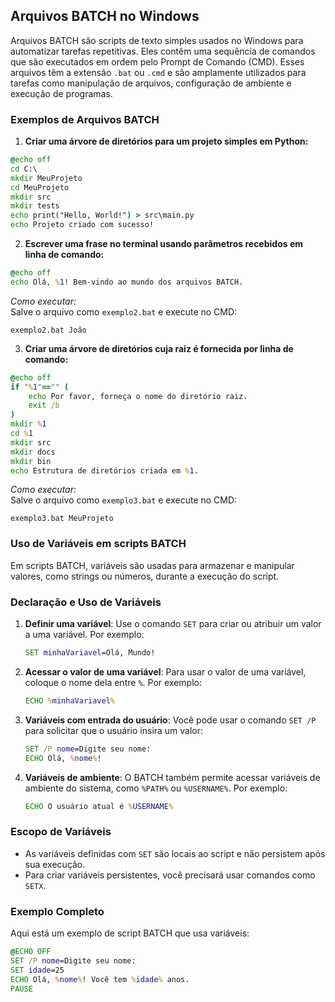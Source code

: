 ## Arquivos BATCH no Windows

Arquivos BATCH são scripts de texto simples usados no Windows para automatizar tarefas repetitivas. Eles contêm uma sequência de comandos que são executados em ordem pelo Prompt de Comando (CMD). Esses arquivos têm a extensão `.bat` ou `.cmd` e são amplamente utilizados para tarefas como manipulação de arquivos, configuração de ambiente e execução de programas.

### Exemplos de Arquivos BATCH

1. **Criar uma árvore de diretórios para um projeto simples em Python:**

```cmd
@echo off
cd C:\
mkdir MeuProjeto
cd MeuProjeto
mkdir src
mkdir tests
echo print("Hello, World!") > src\main.py
echo Projeto criado com sucesso!
```

2. **Escrever uma frase no terminal usando parâmetros recebidos em linha de comando:**

```cmd
@echo off
echo Olá, %1! Bem-vindo ao mundo dos arquivos BATCH.
```

*Como executar:*  
Salve o arquivo como `exemplo2.bat` e execute no CMD:  
```
exemplo2.bat João
```

3. **Criar uma árvore de diretórios cuja raiz é fornecida por linha de comando:**

```cmd
@echo off
if "%1"=="" (
    echo Por favor, forneça o nome do diretório raiz.
    exit /b
)
mkdir %1
cd %1
mkdir src
mkdir docs
mkdir bin
echo Estrutura de diretórios criada em %1.
```

*Como executar:*  
Salve o arquivo como `exemplo3.bat` e execute no CMD:  
```
exemplo3.bat MeuProjeto
```


### Uso de Variáveis em scripts BATCH
Em scripts BATCH, variáveis são usadas para armazenar e manipular valores, como strings ou números, durante a execução do script.

### Declaração e Uso de Variáveis

1. **Definir uma variável**:
   Use o comando `SET` para criar ou atribuir um valor a uma variável. Por exemplo:
   ```cmd
   SET minhaVariavel=Olá, Mundo!
   ```

2. **Acessar o valor de uma variável**:
   Para usar o valor de uma variável, coloque o nome dela entre `%`. Por exemplo:
   ```cmd
   ECHO %minhaVariavel%
   ```

3. **Variáveis com entrada do usuário**:
   Você pode usar o comando `SET /P` para solicitar que o usuário insira um valor:
   ```cmd
   SET /P nome=Digite seu nome: 
   ECHO Olá, %nome%!
   ```

4. **Variáveis de ambiente**:
   O BATCH também permite acessar variáveis de ambiente do sistema, como `%PATH%` ou `%USERNAME%`. Por exemplo:
   ```cmd
   ECHO O usuário atual é %USERNAME%
   ```

### Escopo de Variáveis
- As variáveis definidas com `SET` são locais ao script e não persistem após sua execução.
- Para criar variáveis persistentes, você precisará usar comandos como `SETX`.

### Exemplo Completo
Aqui está um exemplo de script BATCH que usa variáveis:
```cmd
@ECHO OFF
SET /P nome=Digite seu nome: 
SET idade=25
ECHO Olá, %nome%! Você tem %idade% anos.
PAUSE
```
